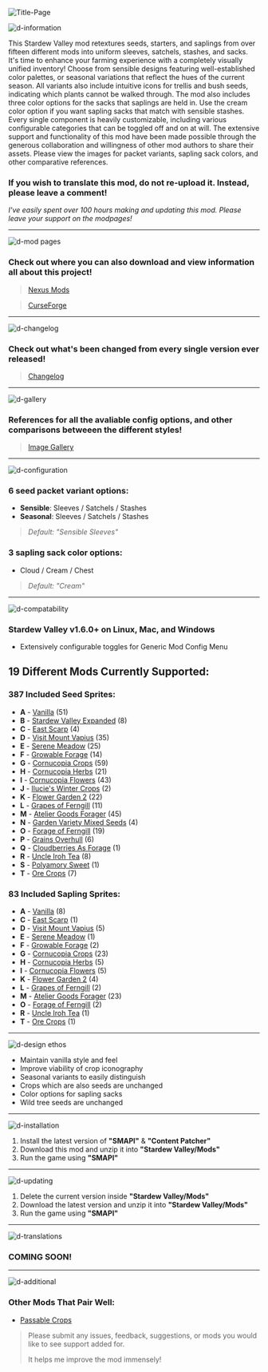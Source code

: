 ![Title-Page](https://github.com/7eventy7/Standardized-Seed-Sprites/assets/75962770/dcacedea-36a2-4f16-961b-42fc27f02232)

![d-information](https://github.com/7eventy7/Standardized-Seed-Sprites/assets/75962770/9ee42555-8ae8-46af-9c4b-27662a3cd7f5)


This Stardew Valley mod retextures seeds, starters, and saplings from over fifteen different mods into uniform sleeves, satchels, stashes, and sacks. It's time to enhance your farming experience with a completely visually unified inventory! Choose from sensible designs featuring well-established color palettes, or seasonal variations that reflect the hues of the current season. All variants also include intuitive icons for trellis and bush seeds, indicating which plants cannot be walked through. The mod also includes three color options for the sacks that saplings are held in. Use the cream color option if you want sapling sacks that match with sensible stashes. Every single component is heavily customizable, including various configurable categories that can be toggled off and on at will. The extensive support and functionality of this mod have been made possible through the generous collaboration and willingness of other mod authors to share their assets. Please view the images for packet variants, sapling sack colors, and other comparative references.

### **If you wish to translate this mod, do not re-upload it. Instead, please leave a comment!**

*I've easily spent over 100 hours making and updating this mod. Please leave your support on the modpages!*

---

![d-mod pages](https://github.com/7eventy7/Standardized-Seed-Sprites/assets/75962770/1bb19eef-47c7-4f2e-b010-20ac666d2004)

### Check out where you can also download and view information all about this project!
> [Nexus Mods](https://www.nexusmods.com/stardewvalley/mods/21305)

> [CurseForge](https://www.curseforge.com/stardewvalley/mods/standardized-seed-sprites)

---

![d-changelog](https://github.com/7eventy7/Standardized-Seed-Sprites/assets/75962770/b2ca18c6-9e68-4b38-a39a-935e5cb61e3b)

### Check out what's been changed from every single version ever released!

> [Changelog](https://github.com/7eventy7/Standardized-Seed-Sprites/blob/main/CHANGELOG.md)

---

![d-gallery](https://github.com/7eventy7/Standardized-Seed-Sprites/assets/75962770/11a43a02-c07a-46bb-adcb-0722bbf0a35c)

### References for all the avaliable config options, and other comparisons betweeen the different styles!

> [Image Gallery](https://github.com/7eventy7/Standardized-Seed-Sprites/blob/main/GALLERY.md)

---

![d-configuration](https://github.com/7eventy7/Standardized-Seed-Sprites/assets/75962770/66cfa596-b3f9-4c3f-945b-36c4107ca268)

### 6 seed packet variant options:
- **Sensible**: Sleeves / Satchels / Stashes
- **Seasonal**: Sleeves / Satchels / Stashes

> *Default: "Sensible Sleeves"*

### 3 sapling sack color options:
- Cloud / Cream / Chest

> *Default: "Cream"*

---

![d-compatability](https://github.com/7eventy7/Standardized-Seed-Sprites/assets/75962770/4764966c-89b2-4376-96f2-8e31ba78072a)


### **Stardew Valley v1.6.0+ on Linux, Mac, and Windows**
- Extensively configurable toggles for Generic Mod Config Menu

## 19 Different Mods Currently Supported:

### **387 Included Seed Sprites:**
- **A** - [Vanilla](https://www.stardewvalley.net/) (51)
- **B** - [Stardew Valley Expanded](https://www.nexusmods.com/stardewvalley/mods/3753) (8)
- **C** - [East Scarp](https://www.nexusmods.com/stardewvalley/mods/5787) (4)
- **D** - [Visit Mount Vapius](https://www.nexusmods.com/stardewvalley/mods/9600) (35)
- **E** - [Serene Meadow](https://www.nexusmods.com/stardewvalley/mods/20598) (25)
- **F** - [Growable Forage](https://www.nexusmods.com/stardewvalley/mods/20340) (14)
- **G** - [Cornucopia Crops](https://www.nexusmods.com/stardewvalley/mods/19508) (59)
- **H** - [Cornucopia Herbs](https://www.nexusmods.com/stardewvalley/mods/19508) (21)
- **I** - [Cornucopia Flowers](https://www.nexusmods.com/stardewvalley/mods/20290) (43)
- **J** - [Ilucie's Winter Crops](https://www.nexusmods.com/stardewvalley/mods/22575) (2)
- **K** - [Flower Garden 2](https://www.nexusmods.com/stardewvalley/mods/16999) (22)
- **L** - [Grapes of Ferngill](https://www.nexusmods.com/stardewvalley/mods/8684) (11)
- **M** - [Atelier Goods Forager](https://www.nexusmods.com/stardewvalley/mods/22728) (45)
- **N** - [Garden Variety Mixed Seeds](https://www.nexusmods.com/stardewvalley/mods/21133) (4)
- **O** - [Forage of Ferngill](https://www.nexusmods.com/stardewvalley/mods/8828) (19)
- **P** - [Grains Overhull](https://www.nexusmods.com/stardewvalley/mods/20884) (6)
- **Q** - [Cloudberries As Forage](https://www.nexusmods.com/stardewvalley/mods/22057) (1)
- **R** - [Uncle Iroh Tea](https://www.nexusmods.com/stardewvalley/mods/22376) (8)
- **S** - [Polyamory Sweet](https://www.nexusmods.com/stardewvalley/mods/20599) (1)
- **T** - [Ore Crops](https://www.nexusmods.com/stardewvalley/mods/22219) (7)

### **83 Included Sapling Sprites:**
- **A** - [Vanilla](https://www.stardewvalley.net/) (8)
- **C** - [East Scarp](https://www.nexusmods.com/stardewvalley/mods/5787) (1)
- **D** - [Visit Mount Vapius](https://www.nexusmods.com/stardewvalley/mods/9600) (5)
- **E** - [Serene Meadow](https://www.nexusmods.com/stardewvalley/mods/20598) (1)
- **F** - [Growable Forage](https://www.nexusmods.com/stardewvalley/mods/20340) (2)
- **G** - [Cornucopia Crops](https://www.nexusmods.com/stardewvalley/mods/19508) (23)
- **H** - [Cornucopia Herbs](https://www.nexusmods.com/stardewvalley/mods/19508) (5)
- **I** - [Cornucopia Flowers](https://www.nexusmods.com/stardewvalley/mods/20290) (5)
- **K** - [Flower Garden 2](https://www.nexusmods.com/stardewvalley/mods/16999) (4)
- **L** - [Grapes of Ferngill](https://www.nexusmods.com/stardewvalley/mods/8684) (2)
- **M** - [Atelier Goods Forager](https://www.nexusmods.com/stardewvalley/mods/22728) (23)
- **O** - [Forage of Ferngill](https://www.nexusmods.com/stardewvalley/mods/8828) (2)
- **R** - [Uncle Iroh Tea](https://www.nexusmods.com/stardewvalley/mods/22376) (1)
- **T** - [Ore Crops](https://www.nexusmods.com/stardewvalley/mods/22219) (1)

---

![d-design ethos](https://github.com/7eventy7/Standardized-Seed-Sprites/assets/75962770/3d5af1d1-8f25-481f-bf90-af21eab9a42d)

- Maintain vanilla style and feel
- Improve viability of crop iconography
- Seasonal variants to easily distinguish
- Crops which are also seeds are unchanged
- Color options for sapling sacks
- Wild tree seeds are unchanged

---

![d-installation](https://github.com/7eventy7/Standardized-Seed-Sprites/assets/75962770/5c0ac61c-4fc0-4ed3-ad06-c4d49170e53a)

1. Install the latest version of **"SMAPI"** & **"Content Patcher"**
2. Download this mod and unzip it into **"Stardew Valley/Mods"**
3. Run the game using **"SMAPI"**

---

![d-updating](https://github.com/7eventy7/Standardized-Seed-Sprites/assets/75962770/179d0ff3-e7b2-4ae3-8c9e-24e6916057ad)

1. Delete the current version inside **"Stardew Valley/Mods"**
2. Download the latest version and unzip it into **"Stardew Valley/Mods"**
3. Run the game using **"SMAPI"**

---

![d-translations](https://github.com/7eventy7/Standardized-Seed-Sprites/assets/75962770/4663ceda-68bf-4fe4-81fb-0d0d9ddf802f)

### COMING SOON!

---

![d-additional](https://github.com/7eventy7/Standardized-Seed-Sprites/assets/75962770/f27f3f5c-323b-47af-ab5f-e82ed3ac1e61)

### Other Mods That Pair Well:
- [Passable Crops](https://www.nexusmods.com/stardewvalley/mods/15223)



> Please submit any issues, feedback, suggestions, or mods you would like to see support added for.
>
> It helps me improve the mod immensely!

